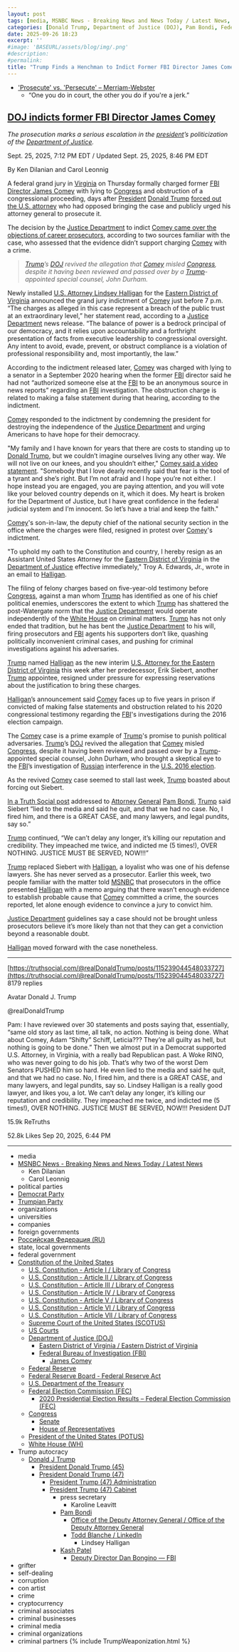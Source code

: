 ```yaml
---
layout: post
tags: [media, MSNBC News - Breaking News and News Today / Latest News, Ken Dilanian, Carol Leonnig, political parties, Democrat Party, Trumpian Party, organizations, universities, companies, foreign governments, state local governments, federal government, Constitution of the United States, U.S. Constitution - Article I / Library of Congress, U.S. Constitution - Article II / Library of Congress, U.S. Constitution - Article III / Library of Congress, U.S. Constitution - Article IV / Library of Congress, U.S. Constitution - Article V / Library of Congress, U.S. Constitution - Article VI / Library of Congress, U.S. Constitution - Article VII / Library of Congress, Supreme Court of the United States (SCOTUS), US Courts, Department of Justice (DOJ), Eastern District of Virginia / Eastern District of Virginia, Federal Bureau of Investigation (FBI), James Comey, Federal Reserve, Federal Reserve Board - Federal Reserve Act, U.S. Department of the Treasury, Federal Election Commission (FEC), 2020 Presidential Election Results – Federal Election Commission (FEC), Congress, Senate, House of Representatives, President of the United States (POTUS), White House (WH), Trump autocracy, Donald J Trump, President Donald Trump (45), President Donald Trump (47), President Trump (47) Administration, President Trump (47) Cabinet, press secretary, Karoline Leavitt, Pam Bondi, Office of the Deputy Attorney General / Office of the Deputy Attorney General, Todd Blanche / LinkedIn, Lindsey Halligan, Kash Patel, Deputy Director Dan Bongino — FBI, grifter, self-dealing, corruption, con artist, crime, cryptocurrency, criminal associates, criminal businesses, criminal media, criminal organizations, criminal partners]
categories: [Donald Trump, Department of Justice (DOJ), Pam Bondi, Federal Bureau of Investigation (FBI), James Comey, weaponization]
date: 2025-09-26 18:23
excerpt: ''
#image: 'BASEURL/assets/blog/img/.png'
#description:
#permalink:
title: "Trump Finds a Henchman to Indict Former FBI Director James Comey"
---
```


- ['Prosecute' vs. 'Persecute' – Merriam-Webster](https://www.merriam-webster.com/grammar/prosecuted-vs-persecuted-usage)
    - “One you do in court, the other you do if you're a jerk.”

## [DOJ indicts former FBI Director James Comey](https://www.msnbc.com/msnbc/news/james-comey-indictment-congress-fbi-director-rcna233691)

*The prosecution marks a serious escalation in the [president](https://www.whitehouse.gov/)’s politicization of the [Department of Justice](https://www.justice.gov/).*

Sept. 25, 2025, 7:12 PM EDT / Updated Sept. 25, 2025, 8:46 PM EDT

By Ken Dilanian and Carol Leonnig

A federal grand jury in [Virginia](https://www.virginia.gov/) on Thursday formally charged former [FBI](https://www.fbi.gov/) [Director James Comey](https://www.msnbc.com/msnbc/news/former-fbi-director-james-comey-facing-imminent-indictment-threat-rcna233539) with lying to [Congress](https://www.congress.gov/) and obstruction of a congressional proceeding, days after [President](https://www.whitehouse.gov/) [Donald Trump](https://www.donaldjtrump.com/) [forced out the U.S. attorney](https://www.msnbc.com/rachel-maddow-show/maddowblog/white-house-lawyer-takes-key-prosecutors-office-scandalous-circumstanc-rcna233233?icid=latestpost_bot) who had opposed bringing the case and publicly urged his attorney general to prosecute it.

The decision by the [Justice Department](https://www.justice.gov/) to indict [Comey came over the objections of career prosecutors](https://www.msnbc.com/msnbc/news/former-fbi-director-james-comey-facing-imminent-indictment-threat-rcna233539), according to two sources familiar with the case, who assessed that the evidence didn’t support charging [Comey](https://www.fbi.gov/history/directors/james-b-comey) with a crime.

> *[Trump](https://www.donaldjtrump.com/)’s [DOJ](https://www.justice.gov/) revived the allegation that [Comey](https://www.fbi.gov/history/directors/james-b-comey) misled [Congress](https://www.congress.gov/), despite it having been reviewed and passed over by a [Trump](https://www.donaldjtrump.com/)-appointed special counsel, John Durham.*

Newly installed [U.S. Attorney Lindsey Halligan](https://www.justice.gov/usao-edva) for the [Eastern District of Virginia](https://www.justice.gov/usao-edva) announced the grand jury indictment of [Comey](https://www.fbi.gov/history/directors/james-b-comey) just before 7 p.m. “The charges as alleged in this case represent a breach of the public trust at an extraordinary level,” her statement read, according to a [Justice Department](https://www.justice.gov/) news release. “The balance of power is a bedrock principal of our democracy, and it relies upon accountability and a forthright presentation of facts from executive leadership to congressional oversight. Any intent to avoid, evade, prevent, or obstruct compliance is a violation of professional responsibility and, most importantly, the law.”

According to the indictment released later, [Comey](https://www.fbi.gov/history/directors/james-b-comey) was charged with lying to a senator in a September 2020 hearing when the former [FBI](https://www.fbi.gov/) director said he had not “authorized someone else at the [FBI](https://www.fbi.gov/) to be an anonymous source in news reports” regarding an [FBI](https://www.fbi.gov/) investigation. The obstruction charge is related to making a false statement during that hearing, according to the indictment.

[Comey](https://www.fbi.gov/history/directors/james-b-comey) responded to the indictment by condemning the president for destroying the independence of the [Justice Department](https://www.justice.gov/) and urging Americans to have hope for their democracy.

"My family and I have known for years that there are costs to standing up to [Donald Trump](https://www.donaldjtrump.com/), but we couldn’t imagine ourselves living any other way. We will not live on our knees, and you shouldn’t either," [Comey said a video statement](https://www.instagram.com/reel/DPC1sFFD2iF/?l=1). "Somebody that I love dearly recently said that fear is the tool of a tyrant and she’s right. But I’m not afraid and I hope you’re not either. I hope instead you are engaged, you are paying attention, and you will vote like your beloved country depends on it, which it does. My heart is broken for the Department of Justice, but I have great confidence in the federal judicial system and I’m innocent. So let’s have a trial and keep the faith."

[Comey](https://www.fbi.gov/history/directors/james-b-comey)'s son-in-law, the deputy chief of the national security section in the office where the charges were filed, resigned in protest over [Comey](https://www.fbi.gov/history/directors/james-b-comey)'s indictment.

"To uphold my oath to the Constitution and country, I hereby resign as an Assistant United States Attorney for the [Eastern District of Virginia](https://www.justice.gov/usao-edva) in the [Department of Justice](https://www.justice.gov/) effective immediately," Troy A. Edwards, Jr., wrote in an email to [Halligan](https://www.justice.gov/usao-edva).

The filing of felony charges based on five-year-old testimony before [Congress](https://www.congress.gov/), against a man whom [Trump](https://www.donaldjtrump.com/) has identified as one of his chief political enemies, underscores the extent to which [Trump](https://www.donaldjtrump.com/) has shattered the post-Watergate norm that the [Justice Department](https://www.justice.gov/) would operate independently of the [White House](https://www.justice.gov/) on criminal matters. [Trump](https://www.donaldjtrump.com/) has not only ended that tradition, but he has bent the [Justice Department](https://www.justice.gov/) to his will, firing prosecutors and [FBI](https://www.fbi.gov/) agents his supporters don’t like, quashing politically inconvenient criminal cases, and pushing for criminal investigations against his adversaries.

[Trump](https://www.donaldjtrump.com/) named [Halligan](https://www.justice.gov/usao-edva) as the new interim [U.S. Attorney for the Eastern District of Virginia](https://www.justice.gov/usao-edva) this week after her predecessor, Erik Siebert, another [Trump](https://www.donaldjtrump.com/) appointee, resigned under pressure for expressing reservations about the justification to bring these charges.

[Halligan](https://www.justice.gov/usao-edva)’s announcement said [Comey](https://www.fbi.gov/history/directors/james-b-comey) faces up to five years in prison if convicted of making false statements and obstruction related to his 2020 congressional testimony regarding the [FBI](https://www.fbi.gov/)'s investigations during the 2016 election campaign.

The [Comey](https://www.fbi.gov/history/directors/james-b-comey) case is a prime example of [Trump](https://www.donaldjtrump.com/)'s promise to punish political adversaries. [Trump](https://www.donaldjtrump.com/)’s [DOJ](https://www.justice.gov/) revived the allegation that [Comey](https://www.fbi.gov/history/directors/james-b-comey) misled [Congress](https://www.congress.gov/), despite it having been reviewed and passed over by a [Trump](https://www.donaldjtrump.com/)-appointed special counsel, John Durham, who brought a skeptical eye to the [FBI](https://www.fbi.gov/)’s investigation of [Russian](http://government.ru/) interference in the [U.S. 2016 election](https://www.fec.gov/resources/cms-content/documents/federalelections2020.pdf).

As the revived [Comey](https://www.fbi.gov/history/directors/james-b-comey) case seemed to stall last week, [Trump](https://www.donaldjtrump.com/) boasted about forcing out Siebert.

[In a Truth Social post](https://truthsocial.com/@realDonaldTrump/posts/115239044548033727) addressed to [Attorney General](https://www.justice.gov/) [Pam Bondi](https://www.justice.gov/ag/staff-profile/meet-attorney-general/), [Trump](https://www.donaldjtrump.com/) said Siebert “lied to the media and said he quit, and that we had no case. No, I fired him, and there is a GREAT CASE, and many lawyers, and legal pundits, say so.”

[Trump](https://www.donaldjtrump.com/) continued, “We can’t delay any longer, it’s killing our reputation and credibility. They impeached me twice, and indicted me (5 times!), OVER NOTHING. JUSTICE MUST BE SERVED, NOW!!!”

[Trump](https://www.donaldjtrump.com/) replaced Siebert with [Halligan](https://www.justice.gov/usao-edva), a loyalist who was one of his defense lawyers. She has never served as a prosecutor. Earlier this week, two people familiar with the matter told [MSNBC](https://www.msnbc.com/) that prosecutors in the office presented [Halligan](https://www.justice.gov/usao-edva) with a memo arguing that there wasn’t enough evidence to establish probable cause that [Comey](https://www.fbi.gov/history/directors/james-b-comey) committed a crime, the sources reported, let alone enough evidence to convince a jury to convict him.

[Justice Department](https://www.justice.gov/) guidelines say a case should not be brought unless prosecutors believe it’s more likely than not that they can get a conviction beyond a reasonable doubt.

[Halligan](https://www.justice.gov/usao-edva) moved forward with the case nonetheless.

----
[https://truthsocial.com/@realDonaldTrump/posts/115239044548033727](https://truthsocial.com/@realDonaldTrump/posts/115239044548033727)
8179 replies


Avatar
Donald J. Trump

@realDonaldTrump

Pam: I have reviewed over 30 statements and posts saying that, essentially, “same old story as last time, all talk, no action. Nothing is being done. What about Comey, Adam “Shifty” Schiff, Leticia??? They’re all guilty as hell, but nothing is going to be done.” Then we almost put in a Democrat supported U.S. Attorney, in Virginia, with a really bad Republican past. A Woke RINO, who was never going to do his job. That’s why two of the worst Dem Senators PUSHED him so hard. He even lied to the media and said he quit, and that we had no case. No, I fired him, and there is a GREAT CASE, and many lawyers, and legal pundits, say so. Lindsey Halligan is a really good lawyer, and likes you, a lot. We can’t delay any longer, it’s killing our reputation and credibility. They impeached me twice, and indicted me (5 times!), OVER NOTHING. JUSTICE MUST BE SERVED, NOW!!! President DJT

15.9k ReTruths

52.8k Likes
Sep 20, 2025, 6:44 PM

----
- media
- [MSNBC News - Breaking News and News Today / Latest News](https://www.msnbc.com/)
    - Ken Dilanian
    - Carol Leonnig
- political parties
- [Democrat Party](https://www.democrats.org/)
- [Trumpian Party](https://www.gop.com/)
- organizations
- universities
- companies
- foreign governments
- [Российская Федерация (RU)](http://government.ru/)
- state, local governments 
- federal government
- [Constitution of the United States](https://constitution.congress.gov/constitution/)
    - [U.S. Constitution - Article I / Library of Congress](https://constitution.congress.gov/constitution/article-1/)
    - [U.S. Constitution - Article II / Library of Congress](https://constitution.congress.gov/constitution/article-2/)
    - [U.S. Constitution - Article III / Library of Congress](https://constitution.congress.gov/constitution/article-3/)
    - [U.S. Constitution - Article IV / Library of Congress](https://constitution.congress.gov/constitution/article-4/)
    - [U.S. Constitution - Article V / Library of Congress](https://constitution.congress.gov/constitution/article-5/)
    - [U.S. Constitution - Article VI / Library of Congress](https://constitution.congress.gov/constitution/article-6/)
    - [U.S. Constitution - Article VII / Library of Congress](https://constitution.congress.gov/constitution/article-7/)
    - [Supreme Court of the United States (SCOTUS)](https://www.supremecourt.gov/)
    - [US Courts](https://www.uscourts.gov/)
    - [Department of Justice (DOJ)](https://www.justice.gov/)
        - [Eastern District of Virginia / Eastern District of Virginia](https://www.justice.gov/usao-edva)
        - [Federal Bureau of Investigation (FBI)](https://www.fbi.gov/)
            - [James Comey](https://www.fbi.gov/history/directors/james-b-comey)
    - [Federal Reserve](https;//www.federalreserve.gov/)
    - [Federal Reserve Board - Federal Reserve Act](https://www.federalreserve.gov/aboutthefed/fract.htm)
    - [U.S. Department of the Treasury](https://home.treasury.gov/)
    - [Federal Election Commission (FEC)](https://www.fec.gov/)
        - [2020 Presidential Election Results – Federal Election Commission (FEC)](https://www.fec.gov/resources/cms-content/documents/federalelections2020.pdf)
    - [Congress](https://www.congress.gov/)
        - [Senate](https://www.senate.gov/)
        - [House of Representatives](https://www.house.gov/)
     - [President of the United States (POTUS)](https://www.whitehouse.gov/)
    - [White House (WH)](https://www.whitehouse.gov/)
- Trump autocracy
    - [Donald J Trump](https://www.donaldjtrump.com/)
        - [President Donald Trump (45)](https://trumpwhitehouse.archives.gov/)
        - [President Donald Trump (47)](https://www.whitehouse.gov/administration/donald-j-trump/)
            - [President Trump (47) Administration](https://www.whitehouse.gov/administration/)
            - [President Trump (47) Cabinet](https://www.whitehouse.gov/administration/the-cabinet/)
                - press secretary
                    - Karoline Leavitt
                - [Pam Bondi](https://www.justice.gov/ag/staff-profile/meet-attorney-general)
                    - [Office of the Deputy Attorney General / Office of the Deputy Attorney General](https://www.justice.gov/dag)
                    - [Todd Blanche / LinkedIn](https://www.linkedin.com/in/toddblanche/)
                        - Lindsey Halligan
                - [Kash Patel](https://www.fbi.gov/about/leadership-and-structure/director-patel)
                    - [Deputy Director Dan Bongino — FBI](https://www.fbi.gov/about/leadership-and-structure/deputy-director-dan-bongino)
- grifter
- self-dealing
- corruption
- con artist
- crime
- cryptocurrency
- criminal associates
- criminal businesses
- criminal media
- criminal organizations
- criminal partners
{% include TrumpWeaponization.html %}
